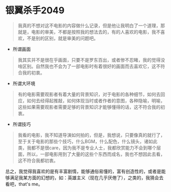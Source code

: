 # 银翼杀手2049
> 我真的不想对这不电影的内容做什么记录，但是他让我明白了一个道理，那就是，电影的审美，不都是按照我的想法去的，有的人喜欢的电影，我不喜欢，不是别的区别，就是审美的问题吧。

- 所谓画面
> 我其实并不是很在乎画面，只要不是罗东百出，或者惨不忍睹，我的觉得没啥区别。自然我也不会为了一部电影时有着很好的画面而去喜欢它，这不符合我的初衷。

- 所谓大环境
> 有的电影需要观影者有着大量的背景知识，对于电影的各种细节，如何去回应，如何去经得起推敲，如何体现当时或者作者的意图，各种隐喻，明喻，这些如果需要观影者需要足够的背景知识才能够懂得的话，这不符合我的初衷。

- 所谓技巧
> 我看的电影，我不知道导演如何拍的，但是，我想说，只要像真的就行了，至于关于电影的那些个技巧，什么BGM，什么配色，什么镜头，诸如此类，我都不是很care，因为我不是专业人士，我都欣赏能力不会到哪个层面，所以，一部电影用到了大量的这些个东西而成名，我也不想因此去看，这不符合我都初衷。

总之，我觉得我喜欢的是有丰富剧情，能够通俗易懂的，富有创造性的，或者是能够满足我某方面的幻想的，如：英雄主义（现在几乎厌倦了），之类的，我猜会去看吧，that's me。